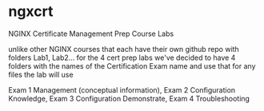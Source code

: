 # ngxcrt
NGINX Certificate Management Prep Course Labs

unlike other NGINX courses that each have their own github repo with folders Lab1, Lab2...
for the 4 cert prep labs we've decided to have 4 folders with the names of the Certification Exam name and use that for any files the lab will use

Exam 1 Management (conceptual information), 
Exam 2 Configuration Knowledge, 
Exam 3 Configuration Demonstrate, 
Exam 4 Troubleshooting
